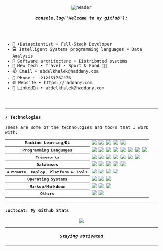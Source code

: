 <samp>
<p align="center">
  <img src="https://media.licdn.com/dms/image/D4D16AQHXISW_GIxnyw/profile-displaybackgroundimage-shrink_350_1400/0/1695653393442?e=1706140800&v=beta&t=gc5Z935RfYbohKwaXk4YLVYHccTkLiFPumaYbunhowc" alt="header"/>
</p>
<!-- <p align="center">
<img src="https://readme-typing-svg.demolab.com?font=Inconsolata&weight=500&size=50&duration=4000&pause=300&color=A7A459&center=true&vCenter=true&multiline=true&repeat=true&random=false&width=2000&height=150&lines=Hello !;I'm+a+master's+student+in+Data+Analysis+and+Artificial+Intelligence" width="70%" />
</p>
 -->

<p align="center">
  <h5 align="center">console.log('Welcome to my github');</h5>
</p>

<br>

<br>
<div style="text-align:start">
  <ul style="text-align: start;">
    <li>💼 •Datascientist • Full-Stack Developer</li>
    <li>💻 Intelligent Systems programming languages • Data Analysis </li>
    <li>📖 Software architecture • Distributed systems</li>
    <li>🐾 New tech • Travel • Sport & Food 🐤🐥</li>
    <li>📫 Email • abdelkhalek@haddany.com</li>
    <li>📱 Phone • +212651762976</li>
    <li>🌐 Website • https://haddany.com</li>
    <li>📑 LinkedIn • abdelkhalek@haddany.com</li>
  </ul>

</div>
        
<br>
<br>
        
        
        
        
        
---


#### ⚡ Technologies

These are some of the technologies and tools that I work with:

<table style="width:100%">
  <tr>
    <th>Machine Learning/DL</th>
    <td>
      <img src="https://img.shields.io/badge/Keras-%23D00000.svg?style=for-the-badge&logo=Keras&logoColor=white" />
      <img src="https://img.shields.io/badge/TensorFlow-%23FF6F00.svg?style=for-the-badge&logo=TensorFlow&logoColor=white" />
      <img src="https://img.shields.io/badge/scikit--learn-%23F7931E.svg?style=for-the-badge&logo=scikit-learn&logoColor=white" />
      <img src="https://img.shields.io/badge/Matplotlib-%23F7931E.svg?style=for-the-badge&logo=matplotlib&logoColor=white" />
      <img src="https://img.shields.io/badge/Hadoop-%23F7931E.svg?style=for-the-badge&logo=hadoop&logoColor=white" />
    </td>
  </tr>
  <tr>
    <th>Programming Languages</th>
    <td>
      <img src="https://img.shields.io/badge/-Python-ffff47?style=flat-square&logo=python" />
      <img src="https://img.shields.io/badge/-PHP-0b73ee?style=flat-square&logo=php" />
      <img src="https://img.shields.io/badge/-Java-007396?style=flat-square&logo=java" />
      <img src="https://img.shields.io/badge/-javascript-F0DB4F?style=flat-square&logo=javascript&logoColor=black" />
      <img src="https://img.shields.io/badge/-C-00599c?style=flat-square&logo=c%2B%2B&logoColor=Crayola" />
      <img src="https://img.shields.io/badge/-C++-787CB5?style=flat-square&logo=c%2B%2B&logoColor=Crayola" />
      <img src="https://img.shields.io/badge/-DART-700CB5?style=flat-square&logo=c%2B%2B&logoColor=white" />
      <img src="https://img.shields.io/badge/-SCSS-ed960b?style=flat-square&logo=c%2B%2B&logoColor=White" />
    </td>
  </tr>
  <tr>
    <th>Frameworks</th>
    <td>
      <img src="https://img.shields.io/badge/Laravel-orange.svg?&style=flat-square&logo=laravel&logoColor=orange" />
      <img src="https://img.shields.io/badge/Spring_Boot-grey.svg?&style=flat-square&logo=spring-boot&logoColor=light-green" />
      <img src="https://img.shields.io/badge/Flutter-blue.svg?&style=flat-square&logo=flutter&logoColor=blue" />
      <img src="https://img.shields.io/badge/angular-%23DD0031.svg?style=for-the-badge&logo=angular&logoColor=white" />
      <img src="https://img.shields.io/badge/vue-js-green.svg?style=for-the-badge&logo=vue-js&logoColor=white" />
      <img src="https://img.shields.io/badge/react-light-blue.svg?style=for-the-badge&logo=react&logoColor=white" />
      <img src="https://img.shields.io/badge/bootstrap-%238511FA.svg?style=for-the-badge&logo=bootstrap&logoColor=white">
    </td>
  </tr>
  <tr>
    <th>Databases</th>
    <td>
      <img src="https://img.shields.io/badge/-MySQL-4479A1?style=flat-square&logo=mysql&logoColor=white" />
      <img src="https://img.shields.io/badge/-MongoDB-black?style=flat-square&logo=mongodb" />
      <img src="https://img.shields.io/badge/Cassandra-%231287B1.svg?style=for-the-badge&logo=apache-cassandra&logoColor=white" />
      <img src="https://img.shields.io/badge/Hbase-%f21287B1.svg?style=for-the-badge&logo=Hbase&logoColor=white" />
      <img src="https://img.shields.io/badge/Neo4j-%fff287B1.svg?style=for-the-badge&logo=Neo4j&logoColor=white" />
    </td>
  </tr>
  <tr>
    <th>Automate, Deploy, Platform & Tools</th>
    <td>
      <img src="https://img.shields.io/badge/-Docker-2496ED?style=flat-square&logo=docker&logoColor=white" />
      <!-- <img src="https://img.shields.io/badge/-Jenkins-DC382D?style=flat-square&logo=jenkins&logoColor=white" /> -->
      <img src="https://img.shields.io/badge/-Git-black?style=flat-square&logo=git" /> 
      <img src="https://img.shields.io/badge/nginx%20-%23009639.svg?&style=flat-square&logo=nginx&logoColor=white" /> 
      <img src="https://img.shields.io/badge/-GitHub-181717?style=flat-square&logo=github" />
    </td>
  </tr>
  <tr>
    <th>Operating Systems</th>
    <td>
      <img src="https://img.shields.io/badge/Linux-FCC624?style=flat-square&logo=linux&logoColor=black" />
      <img src="https://img.shields.io/badge/Windows-0078D6?style=flat-square&logo=windows&logoColor=white" />
      <img src="https://img.shields.io/badge/mac%20os-000000.svg?&style=flat-square&logo=apple&logoColor=white" />
    </td>
  </tr>
  <tr>
    <th>Markup/Markdown</th>
    <td>
      <img src="https://img.shields.io/badge/-HTML5-E34F26?style=flat-square&logo=html5&logoColor=white" />
      <img src="https://img.shields.io/badge/Markdown-%23000000.svg?&style=flat-square&logo=markdown&logoColor=white" />
      <img src="https://img.shields.io/badge/-CSS3-1572B6?style=flat-square&logo=css3" />
    </td>
  </tr>
  <tr>
    <th>Others</th>
    <td>
      <img src="https://img.shields.io/badge/jira-%230A0FFF.svg?style=for-the-badge&logo=jira&logoColor=white" />
      <img src="https://img.shields.io/badge/Trello-%23026AA7.svg?style=for-the-badge&logo=Trello&logoColor=white" />
    </td>
  </tr>
  
</table>








---

#### :octocat:  My Github Stats

<p align="center">
<a href="https://github.com/abdelkhalek-haddany">
  <img align="center" src="https://github-readme-streak-stats.herokuapp.com/?user=abdelkhalek-haddany&theme=algolia#version3" />
</a>
</p>



---

<p align="center">
  <h5 align="center"> Staying Motivated </h5>
</p>



---

</samp>
